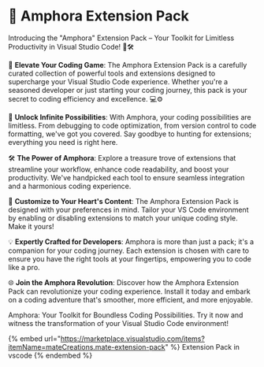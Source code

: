 # 🏺 Amphora Extension Pack

Introducing the "Amphora" Extension Pack – Your Toolkit for Limitless Productivity in Visual Studio Code! 🚀🛠️

🌟 **Elevate Your Coding Game**: The Amphora Extension Pack is a carefully curated collection of powerful tools and extensions designed to supercharge your Visual Studio Code experience. Whether you're a seasoned developer or just starting your coding journey, this pack is your secret to coding efficiency and excellence. 💻⚙️

🚀 **Unlock Infinite Possibilities**: With Amphora, your coding possibilities are limitless. From debugging to code optimization, from version control to code formatting, we've got you covered. Say goodbye to hunting for extensions; everything you need is right here.

🛠️ **The Power of Amphora**: Explore a treasure trove of extensions that streamline your workflow, enhance code readability, and boost your productivity. We've handpicked each tool to ensure seamless integration and a harmonious coding experience.

🚀 **Customize to Your Heart's Content**: The Amphora Extension Pack is designed with your preferences in mind. Tailor your VS Code environment by enabling or disabling extensions to match your unique coding style. Make it yours!

💡 **Expertly Crafted for Developers**: Amphora is more than just a pack; it's a companion for your coding journey. Each extension is chosen with care to ensure you have the right tools at your fingertips, empowering you to code like a pro.

🌐 **Join the Amphora Revolution**: Discover how the Amphora Extension Pack can revolutionize your coding experience. Install it today and embark on a coding adventure that's smoother, more efficient, and more enjoyable.

Amphora: Your Toolkit for Boundless Coding Possibilities. Try it now and witness the transformation of your Visual Studio Code environment!

{% embed url="https://marketplace.visualstudio.com/items?itemName=mateCreations.mate-extension-pack" %}
Extension Pack in vscode
{% endembed %}
